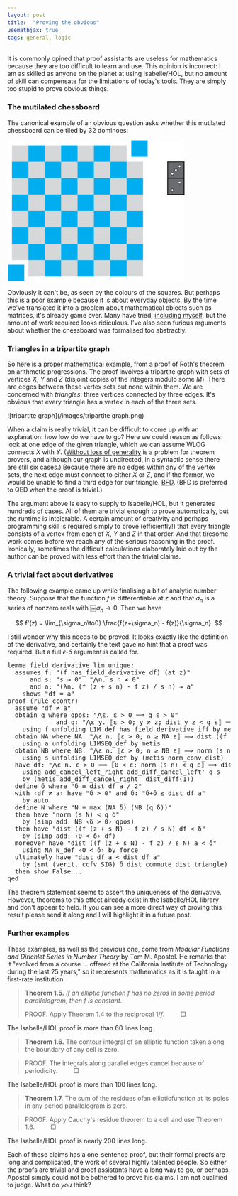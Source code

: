 ```yaml
---
layout: post
title:  "Proving the obvious"
usemathjax: true 
tags: general, logic
---
```


It is commonly opined that proof assistants are useless for mathematics because they are too difficult to learn and use. This opinion is incorrect: I am as skilled as anyone on the planet at using Isabelle/HOL, but no amount of skill can compensate for the limitations of today's tools. They are simply too stupid to prove obvious things.

### The mutilated chessboard

The canonical example of an obvious question asks whether this mutilated chessboard can be tiled by 32 dominoes:

<img src="/images/chess-board.png" alt="mutilated chessboard" width="400"/>

Obviously it can't be, as seen by the colours of the squares. But perhaps this is a poor example because it is about everyday objects. By the time we've translated it into a problem about mathematical objects such as matrices, it's already game over. Many have tried, [including myself](https://doi.org/10.1093/jigpal/9.3.475), but the amount of work required looks ridiculous. I've also seen furious arguments about whether the chessboard was formalised too abstractly.

### Triangles in a tripartite graph

So here is a proper mathematical example, from a proof of Roth's theorem on arithmetic progressions. The proof involves a tripartite graph with sets of vertices $X$, $Y$ and $Z$ (disjoint copies of the integers modulo some $M$). There are edges between these vertex sets but none within them. We are concerned with *triangles*: three vertices connected by three edges. It's obvious that every triangle has a vertex in each of the three sets.

![tripartite graph](/images/tripartite graph.png)

When a claim is really trivial, it can be difficult to come up with an explanation: how low do we have to go? Here we could reason as follows: look at one edge of the given triangle, which we can assume WLOG connects $X$ with $Y$. ([Without loss of generality](http://doi.org/10.1007/978-3-642-03359-9_3) is a problem for theorem provers, and although our graph is undirected, in a syntactic sense there are still six cases.) Because there are no edges within any of the vertex sets, the next edge must connect to either $X$ or $Z$, and if the former, we would be unable to find a third edge for our triangle. [BFD](https://www.urbandictionary.com/define.php?term=BFD). (BFD is preferred to QED when the proof is trivial.)

The argument above is easy to supply to Isabelle/HOL, but it generates hundreds of cases. All of them are trivial enough to prove automatically, but the runtime is intolerable. A certain amount of creativity and perhaps programming skill is required simply to prove (efficiently!) that every triangle consists of a vertex from each of $X$, $Y$ and $Z$ in that order. And that tiresome work comes before we reach any of the serious reasoning in the proof. Ironically, sometimes the difficult calculations elaborately laid out by the author can be proved with less effort than the trivial claims.

### A trivial fact about derivatives

The following example came up while finalising a bit of analytic number theory. Suppose that the function $f$ is differentiable at $z$ and that $\sigma_n$ is a series of nonzero reals with ￼$\sigma_n\to 0$. Then we have

$$ f'(z) = \lim_{\sigma_n\to0} \frac{f(z+\sigma_n) - f(z)}{\sigma_n}. $$

I still wonder why this needs to be proved. It looks exactly like the definition of the derivative, and certainly the text gave no hint that a proof was required. But a full $\epsilon$-$\delta$ argument is called for.

<pre class="source">
<span class="keyword1"><span class="command"><span>lemma</span></span></span><span> </span><span class="entity_def"><span class="entity_def"><span>field_derivative_lim_unique</span></span></span><span class="main"><span>:</span></span><span>
  </span><span class="keyword2"><span class="keyword"><span>assumes</span></span></span><span> </span><span class="entity_def" id="offset_34026..34027">f</span><span class="main"><span>:</span></span><span> </span><span class="quoted"><span class="quoted"><span>"</span><span class="main"><span>(</span></span><span class="free"><span>f</span></span><span> </span><span class="keyword1">has_field_derivative</span><span> </span><span class="free"><span>df</span></span><span class="main"><span>)</span></span><span> </span><span class="main"><span>(</span></span><span class="keyword1">at</span><span> </span><span class="free"><span>z</span></span><span class="main"><span>)</span></span><span>"</span></span></span><span>
      </span><span class="keyword2"><span class="keyword"><span>and</span></span></span><span> </span><span class="entity_def" id="offset_34076..34077">s</span><span class="main"><span>:</span></span><span> </span><span class="quoted"><span class="quoted"><span>"</span><span class="free"><span>s</span></span><span> </span><span class="main">⇢</span><span> </span><span class="main">0</span><span>"</span></span></span><span>  </span><span class="quoted"><span class="quoted"><span>"</span><span class="main"><span>⋀</span></span><span class="bound"><span>n</span></span><span class="main"><span>.</span></span><span> </span><span class="free"><span>s</span></span><span> </span><span class="bound"><span>n</span></span><span> </span><span class="main">≠</span><span> </span><span class="main">0</span><span>"</span></span></span><span> 
      </span><span class="keyword2"><span class="keyword"><span>and</span></span></span><span> </span><span class="entity_def" id="offset_34113..34114">a</span><span class="main"><span>:</span></span><span> </span><span class="quoted"><span class="quoted"><span>"</span><span class="main"><span>(</span></span><span class="main"><span>λ</span></span><span class="bound"><span>n</span></span><span class="main"><span>.</span></span><span> </span><span class="main"><span>(</span></span><span class="free"><span>f</span></span><span> </span><span class="main"><span>(</span></span><span class="free"><span>z</span></span><span> </span><span class="main">+</span><span> </span><span class="free"><span>s</span></span><span> </span><span class="bound"><span>n</span></span><span class="main"><span>)</span></span><span> </span><span class="main">-</span><span> </span><span class="free"><span>f</span></span><span> </span><span class="free"><span>z</span></span><span class="main"><span>)</span></span><span> </span><span class="main">/</span><span> </span><span class="free"><span>s</span></span><span> </span><span class="bound"><span>n</span></span><span class="main"><span>)</span></span><span> </span><span class="main">⇢</span><span> </span><span class="free"><span>a</span></span><span>"</span></span></span><span>
    </span><span class="keyword2"><span class="keyword"><span>shows</span></span></span><span> </span><span class="quoted"><span class="quoted"><span>"</span><span class="free"><span>df</span></span><span> </span><span class="main">=</span><span> </span><span class="free"><span>a</span></span><span>"</span></span></span><span>
</span><span class="keyword1"><span class="command"><span>proof</span></span></span><span> </span><span class="main"><span>(</span></span><span class="operator"><span>rule</span></span><span> </span>ccontr<span class="main"><span>)</span></span><span>
  </span><span class="keyword3"><span class="command"><span>assume</span></span></span><span> </span><span class="quoted"><span class="quoted"><span>"</span><span class="free"><span>df</span></span><span> </span><span class="main">≠</span><span> </span><span class="free"><span>a</span></span><span>"</span></span></span><span>
  </span><span class="keyword3"><span class="command"><span>obtain</span></span></span><span> </span><span class="skolem"><span class="skolem"><span>q</span></span></span><span> </span><span class="keyword2"><span class="keyword"><span>where</span></span></span><span> </span><span class="entity_def" id="offset_34228..34232">qpos</span><span class="main"><span>:</span></span><span> </span><span class="quoted"><span class="quoted"><span>"</span><span class="main"><span>⋀</span></span><span class="bound"><span>ε</span></span><span class="main"><span>.</span></span><span> </span><span class="bound"><span>ε</span></span><span> </span><span class="main">&gt;</span><span> </span><span class="main">0</span><span> </span><span class="main"><span>⟹</span></span><span> </span><span class="skolem"><span>q</span></span><span> </span><span class="bound"><span>ε</span></span><span> </span><span class="main">&gt;</span><span> </span><span class="main">0</span><span>"</span></span></span><span> 
             </span><span class="keyword2"><span class="keyword"><span>and</span></span></span><span> </span><span class="entity_def" id="offset_34274..34275">q</span><span class="main"><span>:</span></span><span> </span><span class="quoted"><span class="quoted"><span>"</span><span class="main"><span>⋀</span></span><span class="bound"><span>ε</span></span><span> </span><span class="bound"><span>y</span></span><span class="main"><span>.</span></span><span> </span><span class="main"><span>⟦</span></span><span class="bound"><span>ε</span></span><span> </span><span class="main">&gt;</span><span> </span><span class="main">0</span><span class="main"><span>;</span></span><span> </span><span class="bound"><span>y</span></span><span> </span><span class="main">≠</span><span> </span><span class="free"><span>z</span></span><span class="main"><span>;</span></span><span> </span>dist<span> </span><span class="bound"><span>y</span></span><span> </span><span class="free"><span>z</span></span><span> </span><span class="main">&lt;</span><span> </span><span class="skolem"><span>q</span></span><span> </span><span class="bound"><span>ε</span></span><span class="main"><span>⟧</span></span><span> </span><span class="main"><span>⟹</span></span><span> </span>dist<span> </span><span class="main"><span>(</span></span><span class="main"><span>(</span></span><span class="free"><span>f</span></span><span> </span><span class="bound"><span>y</span></span><span> </span><span class="main">-</span><span> </span><span class="free"><span>f</span></span><span> </span><span class="free"><span>z</span></span><span class="main"><span>)</span></span><span> </span><span class="main">/</span><span> </span><span class="main"><span>(</span></span><span class="bound"><span>y</span></span><span> </span><span class="main">-</span><span> </span><span class="free"><span>z</span></span><span class="main"><span>)</span></span><span class="main"><span>)</span></span><span> </span><span class="free"><span>df</span></span><span> </span><span class="main">&lt;</span><span> </span><span class="bound"><span>ε</span></span><span>"</span></span></span><span>
    </span><span class="keyword1"><span class="command"><span>using</span></span></span><span> </span>f<span> </span><span class="keyword1"><span class="command"><span>unfolding</span></span></span><span> </span>LIM_def<span> </span>has_field_derivative_iff<span> </span><span class="keyword1"><span class="command"><span>by</span></span></span><span> </span><span class="operator"><span>metis</span></span><span>
  </span><span class="keyword3"><span class="command"><span>obtain</span></span></span><span> </span><span class="skolem"><span class="skolem"><span>NA</span></span></span><span> </span><span class="keyword2"><span class="keyword"><span>where</span></span></span><span> </span><span class="entity_def" id="offset_34436..34438">NA</span><span class="main"><span>:</span></span><span> </span><span class="quoted"><span class="quoted"><span>"</span><span class="main"><span>⋀</span></span><span class="bound"><span>ε</span></span><span> </span><span class="bound"><span>n</span></span><span class="main"><span>.</span></span><span> </span><span class="main"><span>⟦</span></span><span class="bound"><span>ε</span></span><span> </span><span class="main">&gt;</span><span> </span><span class="main">0</span><span class="main"><span>;</span></span><span> </span><span class="bound"><span>n</span></span><span> </span><span class="main">≥</span><span> </span><span class="skolem"><span>NA</span></span><span> </span><span class="bound"><span>ε</span></span><span class="main"><span>⟧</span></span><span> </span><span class="main"><span>⟹</span></span><span> </span>dist<span> </span><span class="main"><span>(</span></span><span class="main"><span>(</span></span><span class="free"><span>f</span></span><span> </span><span class="main"><span>(</span></span><span class="free"><span>z</span></span><span> </span><span class="main">+</span><span> </span><span class="free"><span>s</span></span><span> </span><span class="bound"><span>n</span></span><span class="main"><span>)</span></span><span> </span><span class="main">-</span><span> </span><span class="free"><span>f</span></span><span> </span><span class="free"><span>z</span></span><span class="main"><span>)</span></span><span> </span><span class="main">/</span><span> </span><span class="free"><span>s</span></span><span> </span><span class="bound"><span>n</span></span><span class="main"><span>)</span></span><span> </span><span class="free"><span>a</span></span><span> </span><span class="main">&lt;</span><span> </span><span class="bound"><span>ε</span></span><span>"</span></span></span><span> 
    </span><span class="keyword1"><span class="command"><span>using</span></span></span><span> </span>a<span> </span><span class="keyword1"><span class="command"><span>unfolding</span></span></span><span> </span>LIMSEQ_def<span> </span><span class="keyword1"><span class="command"><span>by</span></span></span><span> </span><span class="operator"><span>metis</span></span><span>
  </span><span class="keyword3"><span class="command"><span>obtain</span></span></span><span> </span><span class="skolem"><span class="skolem"><span>NB</span></span></span><span> </span><span class="keyword2"><span class="keyword"><span>where</span></span></span><span> </span><span class="entity_def" id="offset_34568..34570">NB</span><span class="main"><span>:</span></span><span> </span><span class="quoted"><span class="quoted"><span>"</span><span class="main"><span>⋀</span></span><span class="bound"><span>ε</span></span><span> </span><span class="bound"><span>n</span></span><span class="main"><span>.</span></span><span> </span><span class="main"><span>⟦</span></span><span class="bound"><span>ε</span></span><span> </span><span class="main">&gt;</span><span> </span><span class="main">0</span><span class="main"><span>;</span></span><span> </span><span class="bound"><span>n</span></span><span> </span><span class="main">≥</span><span> </span><span class="skolem"><span>NB</span></span><span> </span><span class="bound"><span>ε</span></span><span class="main"><span>⟧</span></span><span> </span><span class="main"><span>⟹</span></span><span> </span>norm<span> </span><span class="main"><span>(</span></span><span class="free"><span>s</span></span><span> </span><span class="bound"><span>n</span></span><span class="main"><span>)</span></span><span> </span><span class="main">&lt;</span><span> </span><span class="bound"><span>ε</span></span><span>"</span></span></span><span> 
    </span><span class="keyword1"><span class="command"><span>using</span></span></span><span> </span>s<span> </span><span class="keyword1"><span class="command"><span>unfolding</span></span></span><span> </span>LIMSEQ_def<span> </span><span class="keyword1"><span class="command"><span>by</span></span></span><span> </span><span class="main"><span>(</span></span><span class="operator"><span>metis</span></span><span> </span>norm_conv_dist<span class="main"><span>)</span></span><span>
  </span><span class="keyword1"><span class="command"><span>have</span></span></span><span> </span><span class="entity_def" id="offset_34682..34684">df</span><span class="main"><span>:</span></span><span> </span><span class="quoted"><span class="quoted"><span>"</span><span class="main"><span>⋀</span></span><span class="bound"><span>ε</span></span><span> </span><span class="bound"><span>n</span></span><span class="main"><span>.</span></span><span> </span><span class="bound"><span>ε</span></span><span> </span><span class="main">&gt;</span><span> </span><span class="main">0</span><span> </span><span class="main"><span>⟹</span></span><span> </span><span class="main"><span>⟦</span></span><span class="main">0</span><span> </span><span class="main">&lt;</span><span> </span><span class="bound"><span>ε</span></span><span class="main"><span>;</span></span><span> </span>norm<span> </span><span class="main"><span>(</span></span><span class="free"><span>s</span></span><span> </span><span class="bound"><span>n</span></span><span class="main"><span>)</span></span><span> </span><span class="main">&lt;</span><span> </span><span class="skolem"><span>q</span></span><span> </span><span class="bound"><span>ε</span></span><span class="main"><span>⟧</span></span><span> </span><span class="main"><span>⟹</span></span><span> </span>dist<span> </span><span class="main"><span>(</span></span><span class="main"><span>(</span></span><span class="free"><span>f</span></span><span> </span><span class="main"><span>(</span></span><span class="free"><span>z</span></span><span> </span><span class="main">+</span><span> </span><span class="free"><span>s</span></span><span> </span><span class="bound"><span>n</span></span><span class="main"><span>)</span></span><span> </span><span class="main">-</span><span> </span><span class="free"><span>f</span></span><span> </span><span class="free"><span>z</span></span><span class="main"><span>)</span></span><span> </span><span class="main">/</span><span> </span><span class="free"><span>s</span></span><span> </span><span class="bound"><span>n</span></span><span class="main"><span>)</span></span><span> </span><span class="free"><span>df</span></span><span> </span><span class="main">&lt;</span><span> </span><span class="bound"><span>ε</span></span><span>"</span></span></span><span>
    </span><span class="keyword1"><span class="command"><span>using</span></span></span><span> </span>add_cancel_left_right<span> </span>add_diff_cancel_left'<span> </span>q<span> </span>s<span>
    </span><span class="keyword1"><span class="command"><span>by</span></span></span><span> </span><span class="main"><span>(</span></span><span class="operator"><span>metis</span></span><span> </span>add_diff_cancel_right'<span> </span>dist_diff<span class="main"><span class="main"><span>(</span></span></span><span>1</span><span class="main"><span class="main"><span>)</span></span></span><span class="main"><span>)</span></span><span>
  </span><span class="keyword3"><span class="command"><span>define</span></span></span><span> </span><span class="skolem"><span class="skolem"><span>δ</span></span></span><span> </span><span class="keyword2"><span class="keyword"><span>where</span></span></span><span> </span><span class="quoted"><span class="quoted"><span>"</span><span class="skolem"><span>δ</span></span><span> </span><span class="main"><span>≡</span></span><span> </span>dist<span> </span><span class="free"><span>df</span></span><span> </span><span class="free"><span>a</span></span><span> </span><span class="main">/</span><span> </span><span class="numeral"><span>2</span></span><span>"</span></span></span><span>
  </span><span class="keyword1"><span class="command"><span>with</span></span></span><span> </span><span class="quoted"><span class="quoted"><span>‹</span><span class="free"><span>df</span></span><span> </span><span class="main">≠</span><span> </span><span class="free"><span>a</span></span><span>›</span></span></span><span> </span><span class="keyword1"><span class="command"><span>have</span></span></span><span> </span><span class="quoted"><span class="quoted"><span>"</span><span class="skolem"><span>δ</span></span><span> </span><span class="main">&gt;</span><span> </span><span class="main">0</span><span>"</span></span></span><span> </span><span class="keyword2"><span class="keyword"><span>and</span></span></span><span> </span><span class="entity_def" id="offset_34949..34950">δ</span><span class="main"><span>:</span></span><span> </span><span class="quoted"><span class="quoted"><span>"</span><span class="skolem"><span>δ</span></span><span class="main">+</span><span class="skolem"><span>δ</span></span><span> </span><span class="main">≤</span><span> </span>dist<span> </span><span class="free"><span>df</span></span><span> </span><span class="free"><span>a</span></span><span>"</span></span></span><span>
    </span><span class="keyword1"><span class="command"><span>by</span></span></span><span> </span><span class="operator"><span>auto</span></span><span>
  </span><span class="keyword3"><span class="command"><span class="entity_def" id="offset_34984..34990">define</span></span></span><span> </span><span class="skolem"><span class="skolem"><span>N</span></span></span><span> </span><span class="keyword2"><span class="keyword"><span>where</span></span></span><span> </span><span class="quoted"><span class="quoted"><span>"</span><span class="skolem"><span>N</span></span><span> </span><span class="main"><span>≡</span></span><span> </span>max<span> </span><span class="main"><span>(</span></span><span class="skolem"><span>NA</span></span><span> </span><span class="skolem"><span>δ</span></span><span class="main"><span>)</span></span><span> </span><span class="main"><span>(</span></span><span class="skolem"><span>NB</span></span><span> </span><span class="main"><span>(</span></span><span class="skolem"><span>q</span></span><span> </span><span class="skolem"><span>δ</span></span><span class="main"><span>)</span></span><span class="main"><span>)</span></span><span>"</span></span></span><span>
  </span><span class="keyword1"><span class="command"><span>then</span></span></span><span> </span><span class="keyword1"><span class="command"><span>have</span></span></span><span> </span><span class="quoted"><span class="quoted"><span>"</span>norm<span> </span><span class="main"><span>(</span></span><span class="free"><span>s</span></span><span> </span><span class="skolem"><span>N</span></span><span class="main"><span>)</span></span><span> </span><span class="main">&lt;</span><span> </span><span class="skolem"><span>q</span></span><span> </span><span class="skolem"><span>δ</span></span><span>"</span></span></span><span>
    </span><span class="keyword1"><span class="command"><span>by</span></span></span><span> </span><span class="main"><span>(</span></span><span class="operator"><span>simp</span></span><span> </span><span class="quasi_keyword"><span>add</span></span><span class="main"><span class="main"><span>:</span></span></span><span> </span>NB<span> </span><span class="quoted"><span class="quoted"><span>‹</span><span class="skolem"><span>δ</span></span><span> </span><span class="main">&gt;</span><span> </span><span class="main">0</span><span>›</span></span></span><span> </span>qpos<span class="main"><span>)</span></span><span>
  </span><span class="keyword1"><span class="command"><span>then</span></span></span><span> </span><span class="keyword1"><span class="command"><span>have</span></span></span><span> </span><span class="quoted"><span class="quoted"><span>"</span>dist<span> </span><span class="main"><span>(</span></span><span class="main"><span>(</span></span><span class="free"><span>f</span></span><span> </span><span class="main"><span>(</span></span><span class="free"><span>z</span></span><span> </span><span class="main">+</span><span> </span><span class="free"><span>s</span></span><span> </span><span class="skolem"><span>N</span></span><span class="main"><span>)</span></span><span> </span><span class="main">-</span><span> </span><span class="free"><span>f</span></span><span> </span><span class="free"><span>z</span></span><span class="main"><span>)</span></span><span> </span><span class="main">/</span><span> </span><span class="free"><span>s</span></span><span> </span><span class="skolem"><span>N</span></span><span class="main"><span>)</span></span><span> </span><span class="free"><span>df</span></span><span> </span><span class="main">&lt;</span><span> </span><span class="skolem"><span>δ</span></span><span>"</span></span></span><span>
    </span><span class="keyword1"><span class="command"><span>by</span></span></span><span> </span><span class="main"><span>(</span></span><span class="operator"><span>simp</span></span><span> </span><span class="quasi_keyword"><span>add</span></span><span class="main"><span class="main"><span>:</span></span></span><span> </span><span class="quoted"><span class="quoted"><span>‹</span><span class="main">0</span><span> </span><span class="main">&lt;</span><span> </span><span class="skolem"><span>δ</span></span><span>›</span></span></span><span> </span>df<span class="main"><span>)</span></span><span>
  </span><span class="keyword1"><span class="command"><span>moreover</span></span></span><span> </span><span class="keyword1"><span class="command"><span>have</span></span></span><span> </span><span class="quoted"><span class="quoted"><span>"</span>dist<span> </span><span class="main"><span>(</span></span><span class="main"><span>(</span></span><span class="free"><span>f</span></span><span> </span><span class="main"><span>(</span></span><span class="free"><span>z</span></span><span> </span><span class="main">+</span><span> </span><span class="free"><span>s</span></span><span> </span><span class="skolem"><span>N</span></span><span class="main"><span>)</span></span><span> </span><span class="main">-</span><span> </span><span class="free"><span>f</span></span><span> </span><span class="free"><span>z</span></span><span class="main"><span>)</span></span><span> </span><span class="main">/</span><span> </span><span class="free"><span>s</span></span><span> </span><span class="skolem"><span>N</span></span><span class="main"><span>)</span></span><span> </span><span class="free"><span>a</span></span><span> </span><span class="main">&lt;</span><span> </span><span class="skolem"><span>δ</span></span><span>"</span></span></span><span>
    </span><span class="keyword1"><span class="command"><span>using</span></span></span><span> </span>NA<span> </span>N_def<span> </span><span class="quoted"><span class="quoted"><span>‹</span><span class="main">0</span><span> </span><span class="main">&lt;</span><span> </span><span class="skolem"><span>δ</span></span><span>›</span></span></span><span> </span><span class="keyword1"><span class="command"><span>by</span></span></span><span> </span><span class="operator"><span>force</span></span><span>
  </span><span class="keyword1"><span class="command"><span>ultimately</span></span></span><span> </span><span class="keyword1"><span class="command"><span>have</span></span></span><span> </span><span class="quoted"><span class="quoted"><span>"</span>dist<span> </span><span class="free"><span>df</span></span><span> </span><span class="free"><span>a</span></span><span> </span><span class="main">&lt;</span><span> </span>dist<span> </span><span class="free"><span>df</span></span><span> </span><span class="free"><span>a</span></span><span>"</span></span></span><span>
    </span><span class="keyword1"><span class="command"><span>by</span></span></span><span> </span><span class="main"><span>(</span></span><span class="operator"><span>smt</span></span><span> </span><span class="main"><span class="main"><span>(</span></span></span><span>verit</span><span class="main"><span class="main"><span>,</span></span></span><span> ccfv_SIG</span><span class="main"><span class="main"><span>)</span></span></span><span> </span>δ<span> </span>dist_commute<span> </span>dist_triangle<span class="main"><span>)</span></span><span>
  </span><span class="keyword1"><span class="command"><span>then</span></span></span><span> </span><span class="keyword3"><span class="command"><span>show</span></span></span><span> </span><span class="quoted">False</span><span> </span><span class="keyword1"><span class="command"><span>..</span></span></span><span>
</span><span class="keyword1"><span class="command"><span>qed</span></span></span><span>
</span></pre>

The theorem statement seems to assert the uniqueness of the derivative. However, theorems to this effect already exist in the Isabelle/HOL library and don't appear to help. If you can see a more direct way of proving this result please send it along and I will highlight it in a future post.

### Further examples

These examples, as well as the previous one, come from *Modular Functions and Dirichlet Series in Number Theory* by Tom M. Apostol. He remarks that it "evolved from a course ... offered at the California Institute of Technology during the last 25 years," so it represents mathematics as it is taught in a first-rate institution.

> **Theorem 1.5.** *If an elliptic function $f$ has no zeros in some period parallelogram, then $f$ is constant.*
> 
> PROOF. Apply Theorem 1.4 to the reciprocaI $1/f$. $\qquad\Box$

The Isabelle/HOL proof is more than 60 lines long.

> **Theorem 1.6.** The contour integral of an elliptic function taken along the boundary of any cell is zero.

> PROOF. The integrals along parallel edges cancel because of periodicity. $\qquad\Box$

The Isabelle/HOL proof is more than 100 lines long.

> **Theorem 1.7.** The sum of the residues ofan ellipticfunction at its poles in any period parallelogram is zero.

> PROOF. Apply Cauchy's residue theorem to a cell and use Theorem 1.6. $\qquad\Box$

The Isabelle/HOL proof is nearly 200 lines long.

Each of these claims has a one-sentence proof, but their formal proofs are long and complicated, the work of several highly talented people. So either the proofs are trivial and proof assistants have a long way to go, or perhaps, Apostol simply could not be bothered to prove his claims. I am not qualified to judge. What do *you* think?
